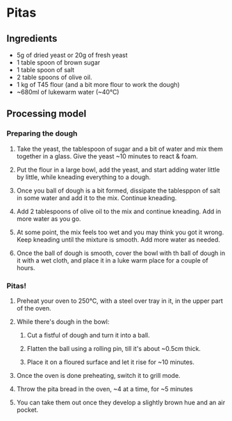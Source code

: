 # Pitas

## Ingredients

* 5g of dried yeast or 20g of fresh yeast
* 1 table spoon of brown sugar
* 1 table spoon of salt
* 2 table spoons of olive oil.
* 1 kg of T45 flour (and a bit more flour to work the dough)
* ~680ml of lukewarm water (~40°C)

## Processing model

### Preparing the dough

1. Take the yeast, the tablespoon of sugar and a bit of water and mix them together in a glass. Give the yeast ~10 minutes to react & foam.

2. Put the flour in a large bowl, add the yeast, and start adding water little by little, while kneading everything to a dough.

3. Once you ball of dough is a bit formed, dissipate the tablesppon of salt in some water and add it to the mix. Continue kneading.

4. Add 2 tablespoons of olive oil to the mix and continue kneading. Add in more water as you go.

5. At some point, the mix feels too wet and you may think you got it wrong. Keep kneading until the mixture is smooth. Add more water as needed.

6. Once the ball of dough is smooth, cover the bowl with th ball of dough in it with a wet cloth, and place it in a luke warm place for a couple of hours.

### Pitas!

1. Preheat your oven to 250°C, with a steel over tray in it, in the upper part of the oven.

2. While there's dough in the bowl:
    1. Cut a fistful of dough and turn it into a ball.

    2. Flatten the ball using a rolling pin, till it's about ~0.5cm thick.

    3. Place it on a floured surface and let it rise for ~10 minutes.

3. Once the oven is done preheating, switch it to grill mode.

4. Throw the pita bread in the oven, ~4 at a time, for ~5 minutes

5. You can take them out once they develop a slightly brown hue and an air pocket.







